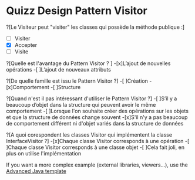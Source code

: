 # Quizz Design Pattern Visitor
?[Le Visiteur peut "visiter" les classes qui possède la méthode publique :]
-[ ] Visiter
-[x] Accepter
-[ ] Visite

?[Quelle est l'avantage du Pattern Visitor ? ]
-[x]L’ajout de nouvelles opérations
-[ ]L’ajout de nouveaux attributs 

?[De quelle famille est issu le Pattern Visitor ?]
-[ ]Création
-[x]Comportement
-[ ]Structure


?[Quand n'est il pas intéressant d'utiliser le Pattern Visitor ?]
-[ ]S’il y a beaucoup d’objet dans la structure qui peuvent avoir le même comportement
-[ ]Lorsque l'on souhaite créer des opérations sur les objets et que la structure de données change souvent
-[x]S'il n'y a pas beaucoup de comportement différent ni d'objet variés dans la structure de données

?[A quoi corespondent les classes Visitor qui implémentent la classe InterfaceVisitor ?]
-[x]Chaque classe Visitor corresponds à une opération 
-[ ]Chaque classe Visitor corresponds à une classe objet 
-[ ]Cela fait joli, en plus on utilise l'implémentation








If you want a more complex example (external libraries, viewers...), use the [Advanced Java template](https://tech.io/select-repo/385)
